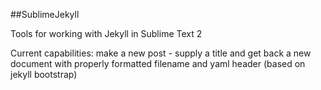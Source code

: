##SublimeJekyll

Tools for working with Jekyll in Sublime Text 2

Current capabilities:
	make a new post - supply a title and get back a new document with properly formatted filename and yaml header (based on jekyll bootstrap)
